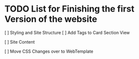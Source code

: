 # TODO List for Finishing the first Version of the website

[ ] Styling and Site Structure
    [ ] Add Tags to Card Section View

[ ] Site Content

[ ] Move CSS Changes over to WebTemplate